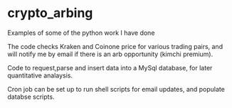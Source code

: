 # crypto_arbing
Examples of some of the python work I have done

The code checks Kraken and Coinone price for various trading pairs, and will notify me by email if there is an arb opportunity (kimchi premium).

Code to request,parse and insert data into a MySql database, for later quantitative analaysis. 

Cron job can be set up to run shell scripts for email updates, and populate databse scripts.
